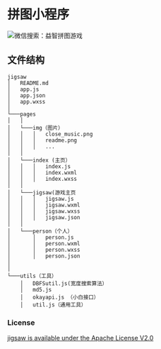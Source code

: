 
# 拼图小程序 
![微信搜索：益智拼图游戏](https://github.com/Himi7362/jigsaw/blob/master/code.png)


## 文件结构
```
jigsaw
│   README.md
│   app.js
│   app.json
│   app.wxss
│
└───pages
│   │
│   └───img（图片）
│   │   │   close_music.png
│   │   │   readme.png
│   │   │   ...
│   │
│   └───index (主页）
│   │   │   index.js
│   │   │   index.wxml
│   │   │   index.wxss
│   │ 
│   └───jigsaw(游戏主页
│   │   │   jigsaw.js
│   │   │   jigsaw.wxml
│   │   │   jigsaw.wxss
│   │   │   jigsaw.json
│   │
│   └───person（个人）
│       │   person.js
│       │   person.wxml
│       │   person.wxss
│       │   person.json
│ 
│
└───utils（工具）
    │   DBFSutil.js(宽度搜索算法）
    │   md5.js
    │   okayapi.js （小白接口）
    │   util.js（通用工具）
```

### License

[jigsaw is available under the Apache License V2.0](https://github.com/Ezoio/jigsaw/blob/master/LICENSE)
